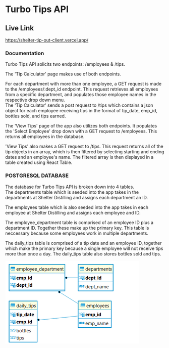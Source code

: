 # Turbo Tips API

## Live Link

https://shelter-tip-out-client.vercel.app/

### Documentation
Turbo Tips API solicits two endpoints:
/employees & /tips.  

The 'Tip Calculator' page makes use of both endpoints.  

For each department with more than one employee, a GET request is made to the /employees/:dept_id endpoint. This request retrieves all employees from a specific department, and populates those employee names in the respective drop down menu.  
The 'Tip Calculator' sends a post request to /tips which contains a json object for each employee receiving tips in the format of tip_date, emp_id, bottles sold, and tips earned.  

The 'View Tips' page of the app also utilizes both endpoints. It populates the 'Select Employee' drop down with a GET request to /employees. This returns all employees in the database.  

'View Tips' also makes a GET request to /tips. This request returns all of the tip objects in an array, which is then filtered by selecting starting and ending dates and an employee's name. The filtered array is then displayed in a table created using React Table.  

### POSTGRESQL DATABASE
The database for Turbo Tips API is broken down into 4 tables.  
The departments table which is seeded into the app takes in the departments at Shelter Distilling and assigns each department an ID.  

The employees table which is also seeded into the app takes in each employee at Shelter Distilling and assigns each employee and ID.  

The employee_department table is comprised of an employee ID plus a department ID. Together these make up the primary key. This table is neccessary because some employees work in multiple departments.  

The daily_tips table is comprised of a tip date and an employee ID, together which make the primary key because a single employee will not receive tips more than once a day. The daily_tips table also stores bottles sold and tips.

![Table Relation Screen Shot](./src/images/table-relations.png?raw=true "View Tips")




<!-- ## How to run seeds on local db -->
<!-- psql -U Sara -d turboTips -f ./seeds/seed.tips.sql -->